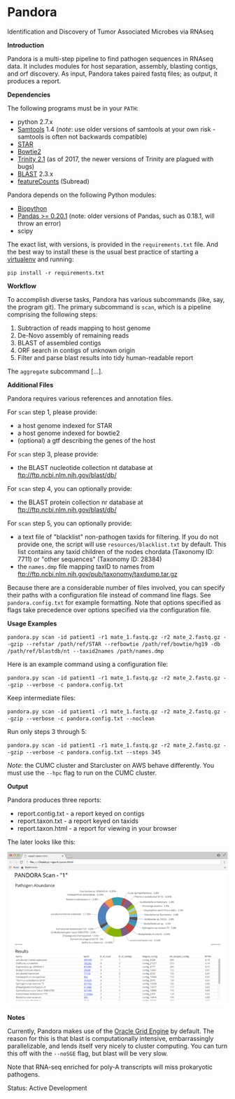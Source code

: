 Pandora
=======

Identification and Discovery of Tumor Associated Microbes via RNAseq

**Introduction**

Pandora is a multi-step pipeline to find pathogen sequences in RNAseq data. 
It includes modules for host separation, assembly, blasting contigs, and orf discovery.
As input, Pandora takes paired fastq files; as output, it produces a report.

**Dependencies**

The following programs must be in your `PATH`:

- python 2.7.x
- [Samtools](http://www.htslib.org/) 1.4 (*note*: use older versions of samtools at your own risk - samtools is often not backwards compatible)
- [STAR](https://github.com/alexdobin/STAR)
- [Bowtie2](http://bowtie-bio.sourceforge.net/bowtie2/index.shtml)
- [Trinity 2.1](https://github.com/trinityrnaseq/trinityrnaseq/wiki) (as of 2017, the newer versions of Trinity are plagued with bugs)
- [BLAST](http://www.ncbi.nlm.nih.gov/books/NBK279671/) 2.3.x
- [featureCounts](http://subread.sourceforge.net/) (Subread)

Pandora depends on the following Python modules:

- [Biopython](http://biopython.org/wiki/Main_Page)
- [Pandas >= 0.20.1](http://pandas.pydata.org/) (note: older versions of Pandas, such as 0.18.1, will throw an error)
- scipy

The exact list, with versions, is provided in the `requirements.txt` file.
And the best way to install these is the usual best practice of starting a [virtualenv](https://virtualenv.pypa.io/en/stable/) and running:

```
pip install -r requirements.txt
```

**Workflow**

To accomplish diverse tasks, Pandora has various subcommands (like, say, the program git).
The primary subcommand is `scan`, which is a pipeline comprising the following steps:

1. Subtraction of reads mapping to host genome
2. De-Novo assembly of remaining reads
3. BLAST of assembled contigs
4. ORF search in contigs of unknown origin
5. Filter and parse blast results into tidy human-readable report

The `aggregate` subcommand [...].

**Additional Files**

Pandora requires various references and annotation files.

For `scan` step 1, please provide:
- a host genome indexed for STAR
- a host genome indexed for bowtie2
- (optional) a gtf describing the genes of the host

For `scan` step 3, please provide:
- the BLAST nucleotide collection nt database at ftp://ftp.ncbi.nlm.nih.gov/blast/db/

For `scan` step 4, you can optionally provide:
- the BLAST protein collection nr database at ftp://ftp.ncbi.nlm.nih.gov/blast/db/

For `scan` step 5, you can optionally provide:
- a text file of "blacklist" non-pathogen taxids for filtering. If you do not provide one, the script will use `resources/blacklist.txt` by default. This list contains any taxid children of the nodes chordata (Taxonomy ID: 7711) or "other sequences" (Taxonomy ID: 28384)
- the `names.dmp` file mapping taxID to names from ftp://ftp.ncbi.nlm.nih.gov/pub/taxonomy/taxdump.tar.gz

Because there are a considerable number of files involved, you can specify their paths with a configuration file instead of command line flags.
See `pandora.config.txt` for example formatting.
Note that options specified as flags take precedence over options specified via the configuration file.

**Usage Examples**

```
pandora.py scan -id patient1 -r1 mate_1.fastq.gz -r2 mate_2.fastq.gz --gzip --refstar /path/ref/STAR --refbowtie /path/ref/bowtie/hg19 -db /path/ref/blastdb/nt --taxid2names /path/names.dmp
```

Here is an example command using a configuration file:

```
pandora.py scan -id patient1 -r1 mate_1.fastq.gz -r2 mate_2.fastq.gz --gzip --verbose -c pandora.config.txt
```

Keep intermediate files:

```
pandora.py scan -id patient1 -r1 mate_1.fastq.gz -r2 mate_2.fastq.gz --gzip --verbose -c pandora.config.txt --noclean
```

Run only steps 3 through 5:

```
pandora.py scan -id patient1 -r1 mate_1.fastq.gz -r2 mate_2.fastq.gz --gzip --verbose -c pandora.config.txt --steps 345
```

*Note*: the CUMC cluster and Starcluster on AWS behave differently.
You must use the `--hpc` flag to run on the CUMC cluster.


**Output**

Pandora produces three reports:
 - report.contig.txt - a report keyed on contigs
 - report.taxon.txt - a report keyed on taxids
 - report.taxon.html - a report for viewing in your browser

The later looks like this:

![screenshot](img/pandorascreenshot.800.png?raw=true "report.taxon.html")

**Notes**

Currently, Pandora makes use of the [Oracle Grid Engine](https://en.wikipedia.org/wiki/Oracle_Grid_Engine) by default.
The reason for this is that blast is computationally intensive, embarrassingly parallelizable, and lends itself very nicely to cluster computing.
You can turn this off with the `--noSGE` flag, but blast will be very slow.

Note that RNA-seq enriched for poly-A transcripts will miss prokaryotic pathogens.

Status: Active Development
